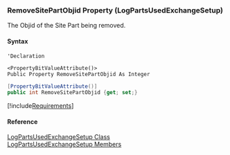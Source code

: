 ### RemoveSitePartObjid Property (LogPartsUsedExchangeSetup)

The Objid of the Site Part being removed.

#### Syntax

```vbnet
'Declaration

<PropertyBitValueAttribute()>
Public Property RemoveSitePartObjid As Integer
```

```csharp
[PropertyBitValueAttribute()]
public int RemoveSitePartObjid {get; set;}
```

[!include[Requirements](../partials/requirements.md)]

#### Reference

[LogPartsUsedExchangeSetup Class](FChoice.Toolkits.Clarify~FChoice.Toolkits.Clarify.FieldOps.LogPartsUsedExchangeSetup.md)  
[LogPartsUsedExchangeSetup Members](FChoice.Toolkits.Clarify~FChoice.Toolkits.Clarify.FieldOps.LogPartsUsedExchangeSetup_members.md)